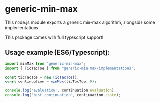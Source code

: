 generic-min-max
======================

This node.js module exports a generic min-max algorithm, alongside some implementations

This package comes with full typescript support!

## Usage example (ES6/Typescript):

```javascript
import minMax from "generic-min-max";
import { TicTacToe } from "generic-min-max/implementations";

const ticTacToe = new TicTacToe();
const continuation = minMax(ticTacToe, 9);

console.log('evaluation', continuation.evaluation);
console.log('best continuation', continuation.state);
```